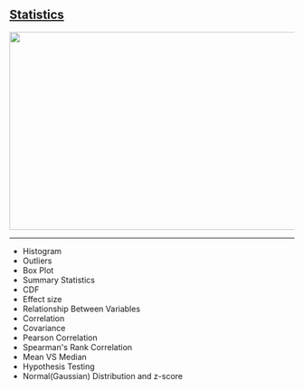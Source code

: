 ## [Statistics](https://github.com/ankur715/data_science/blob/master/statistics/statistics.ipynb)

<p align="left"><img width="600" height="350" src="https://stepupanalytics.com/wp-content/uploads/2018/07/statistics-for-data-science.gif"></p>

---

- Histogram
- Outliers
- Box Plot
- Summary Statistics
- CDF
- Effect size
- Relationship Between Variables
- Correlation
- Covariance
- Pearson Correlation
- Spearman's Rank Correlation
- Mean VS Median
- Hypothesis Testing
- Normal(Gaussian) Distribution and z-score
